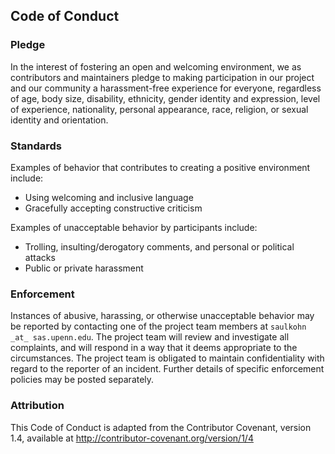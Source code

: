 ## Code of Conduct

### Pledge
In the interest of fostering an open and welcoming environment, 
we as contributors and maintainers pledge to making participation in our project and our 
community a harassment-free experience for everyone, regardless of age, body size, 
disability, ethnicity, gender identity and expression, 
level of experience, nationality, personal appearance, race, 
religion, or sexual identity and orientation.

### Standards
Examples of behavior that contributes to creating a positive environment include:

* Using welcoming and inclusive language
* Gracefully accepting constructive criticism

Examples of unacceptable behavior by participants include:

* Trolling, insulting/derogatory comments, and personal or political attacks
* Public or private harassment

### Enforcement
Instances of abusive, harassing, or otherwise unacceptable behavior may be reported by 
contacting one of the project team members at `saulkohn _at_ sas.upenn.edu`. 
The project team will review and investigate all complaints, 
and will respond in a way that it deems appropriate to the circumstances.
The project team is obligated to maintain confidentiality with regard to 
the reporter of an incident. Further details of specific enforcement policies may be posted separately.

### Attribution
This Code of Conduct is adapted from the Contributor Covenant, version 1.4, 
available at http://contributor-covenant.org/version/1/4

